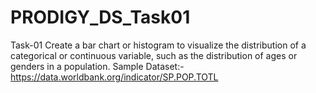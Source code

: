 # PRODIGY_DS_Task01
Task-01 Create a bar chart or histogram to visualize the distribution of a categorical or continuous variable, such as the distribution of ages or genders in a population. Sample Dataset:- https://data.worldbank.org/indicator/SP.POP.TOTL
